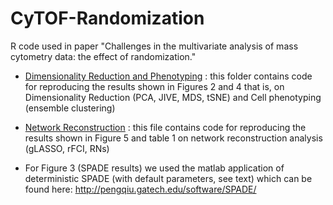 # CyTOF-Randomization
R code used in paper "Challenges in the multivariate analysis of mass cytometry data: the effect of randomization."

* [Dimensionality Reduction and Phenotyping](https://github.com/giopap/CyTOF-Randomization/tree/master/dimensionality%20reduction%20and%20phenotyping) : this folder contains code for reproducing the results shown in Figures 2 and 4 that is, on Dimensionality Reduction (PCA, JIVE, MDS, tSNE) and Cell phenotyping (ensemble clustering)

* [Network Reconstruction](https://github.com/giopap/CyTOF-Randomization/tree/master/network%20analysis) : this file contains code for reproducing the results shown in Figure 5 and table 1 on network reconstruction analysis (gLASSO, rFCI, RNs)

* For Figure 3 (SPADE results) we used the matlab application of deterministic SPADE (with default parameters, see text) which can be found here: http://pengqiu.gatech.edu/software/SPADE/
